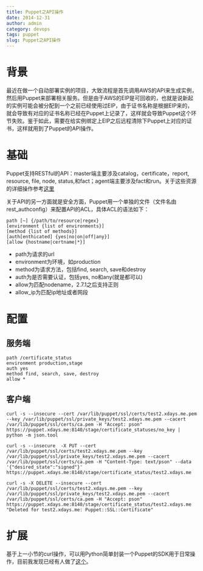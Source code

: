 ```yaml
---
title: Puppet之API操作
date: 2014-12-31
author: admin
category: devops
tags: puppet
slug: Puppet之API操作
---
```

 
# 背景
最近在做一个自动部署实例的项目，大致流程是首先调用AWS的API来生成实例，然后用Puppet来部署相关服务。但是由于AWS的EIP是可回收的，也就是说新起的实例可能会被分配到一个之前已经使用过EIP，由于证书名称是根据EIP来的，就会导致有对应的证书名称已经在Puppet上记录了，这样就会导致Puppet这个环节失败。鉴于如此，需要在给实例绑定上EIP之后远程清除下Puppet上对应的证书，这样就用到了Puppet的API操作。

# 基础
Puppet支持RESTful的API：master端主要涉及catalog，certificate，report, resource, file, node, status,和fact；agent端主要涉及fact和run。关于这些资源的详细操作参考[这里](https://docs.puppetlabs.com/guides/rest_api.html)

关于API的另一方面就是安全方面，Puppet用一个单独的文件（文件名由rest_authconfig）来配置API的ACL，具体ACL的语法如下：

```
path [~] {/path/to/resource|regex}
[environment {list of environments}]
[method {list of methods}]
[auth[enthicated] {yes|no|on|off|any}]
[allow {hostname|certname|*}]
```

* path为请求的url
* environment为环境，如production
* method为请求方法，包括find, search, save和destroy
* auth为是否需要认证，包括yes, no和any(就是都可以)
* allow为匹配nodename，2.7.1之后支持正则
* allow_ip为匹配ip地址或者网段

# 配置
## 服务端
```
path /certificate_status
environment production,stage
auth yes
method find, search, save, destroy
allow *
```

## 客户端
```
curl -s --insecure --cert /var/lib/puppet/ssl/certs/test2.xdays.me.pem --key /var/lib/puppet/ssl/private_keys/test2.xdays.me.pem --cacert /var/lib/puppet/ssl/certs/ca.pem -H "Accept: pson" https://puppet.xdays.me:8140/stage/certificate_statuses/no_key | python -m json.tool
```

```
curl -s --insecure  -X PUT --cert /var/lib/puppet/ssl/certs/test2.xdays.me.pem --key /var/lib/puppet/ssl/private_keys/test2.xdays.me.pem --cacert /var/lib/puppet/ssl/certs/ca.pem -H "Content-Type: text/pson" --data '{"desired_state":"signed"}' https://puppet.xdays.me:8140/stage/certificate_status/test2.xdays.me
```

```
curl -s -X DELETE --insecure --cert /var/lib/puppet/ssl/certs/test2.xdays.me.pem --key /var/lib/puppet/ssl/private_keys/test2.xdays.me.pem --cacert /var/lib/puppet/ssl/certs/ca.pem -H "Accept: pson" https://puppet.xdays.me:8140/stage/certificate_status/test2.xdays.me
"Deleted for test2.xdays.me: Puppet::SSL::Certificate"
```

# 扩展
基于上一小节的curl操作，可以用Python简单封装一个Puppet的SDK用于日常操作，目前我发现已经有人做了[这个](https://github.com/daradib/pypuppet)。
 
